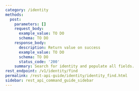 ```yaml
---
category: /identity
methods:
  post:
    parameters: []
    request_body:
      example_value: TO DO
      schema: TO DO
    response_body:
      description: Return value on success
      example_value: TO DO
      schema: TO DO
      status_code: '200'
    summary: Search for identity and populate all fields.
rest_endpoint: /v1/identity/find
permalink: /rest-api-guide/identity/identity_find.html
sidebar: rest_api_command_guide_sidebar
---
```

